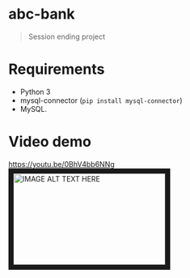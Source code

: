 # abc-bank
> Session ending project 

# Requirements
* Python 3
* mysql-connector (```pip install mysql-connector```)
* MySQL.

# Video demo
<a> https://youtu.be/0BhV4bb6NNg </a>
<a href="youtube.com/watch?v=0BhV4bb6NNg&feature=youtu.be
" target="_blank"><img src="https://www.fossmint.com/wp-content/uploads/2017/03/Hyper-Linux-Terminal-App.png" 
alt="IMAGE ALT TEXT HERE" width="300" height="180" border="10" /></a>
